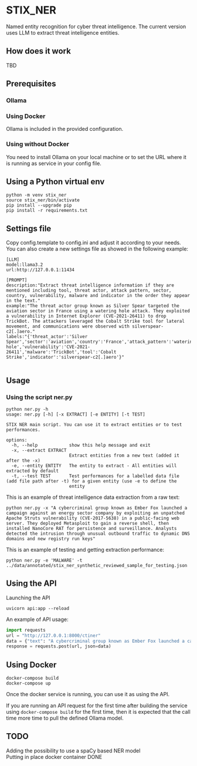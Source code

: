 # STIX_NER
Named entity recognition for cyber threat intelligence.
The current version uses LLM to extract threat intelligence entities. 

## How does it work

TBD

## Prerequisites

### Ollama
### Using Docker 
Ollama is included in the provided configuration. 

### Using without Docker
You need to install Ollama on your local machine or to set the URL where it is running as service in your config file. 

## Using a Python virtual env
```shell
python -m venv stix_ner
source stix_ner/bin/activate
pip install --upgrade pip
pip install -r requirements.txt
```

## Settings file
Copy config.template to config.ini and adjust it according to your needs.
You can also create a new settings file as showed in the following example:
```shell
[LLM]
model:llama3.2      
url:http://127.0.0.1:11434

[PROMPT]
description:"Extract threat intelligence information if they are mentioned including tool, threat actor, attack pattern, sector, country, vulnerability, malware and indicator in the order they appear in the text."
example:"The threat actor group known as Silver Spear targeted the aviation sector in France using a watering hole attack. They exploited a vulnerability in Internet Explorer (CVE-2021-26411) to drop TrickBot. The attackers leveraged the Cobalt Strike tool for lateral movement, and communications were observed with silverspear-c2[.]aero."
labels:"{'threat_actor':'Silver Spear','sector':'aviation','country':'France','attack_pattern':'watering hole','vulnerability':'CVE-2021-26411','malware':'TrickBot','tool':'Cobalt Strike','indicator':'silverspear-c2[.]aero'}"


```

## Usage
### Using the script ner.py

```
python ner.py -h
usage: ner.py [-h] [-x EXTRACT] [-e ENTITY] [-t TEST]

STIX NER main script. You can use it to extract entities or to test performances.

options:
  -h, --help            show this help message and exit
  -x, --extract EXTRACT
                        Extract entities from a new text (added it after the -x)
  -e, --entity ENTITY   The entity to extract - All entities will extracted by default
  -t, --test TEST       Test performances for a labelled data file (add file path after -t) for a given entity (use -e to define the
                        entity
```

This is an example of threat intelligence data extraction from a raw text:
```shell
python ner.py -x "A cybercriminal group known as Ember Fox launched a campaign against an energy sector company by exploiting an unpatched Apache Struts vulnerability (CVE-2017-5638) in a public-facing web server. They deployed Metasploit to gain a reverse shell, then installed NanoCore RAT for persistence and surveillance. Analysts detected the intrusion through unusual outbound traffic to dynamic DNS domains and new registry run keys"
```
This is an example of testing and getting extraction performance:
```shell
python ner.py -e 'MALWARE' -t ../data/annotated/stix_ner_synthetic_reviewed_sample_for_testing.json
```

## Using the API
Launching the API
```shell
uvicorn api:app --reload
```
An example of API usage:
```python
import requests
url = "http://127.0.0.1:8000/ctiner"
data = {"text": "A cybercriminal group known as Ember Fox launched a campaign against an energy sector company by exploiting an unpatched Apache Struts vulnerability (CVE-2017-5638) in a public-facing web server. They deployed Metasploit to gain a reverse shell, then installed NanoCore RAT for persistence and surveillance. Analysts detected the intrusion through unusual outbound traffic to dynamic DNS domains and new registry run keys"}
response = requests.post(url, json=data)
```

## Using Docker
```shell
docker-compose build
docker-compose up
```
Once the docker service is running, you can use it as using the API.

If you are running an API  request for the first time after building the service using ```docker-compose build``` for the first time, then it is expected that the call time more time to pull the defined Ollama model.

## TODO 
Adding the possibility to use a spaCy based NER model\
Putting in place docker container DONE

